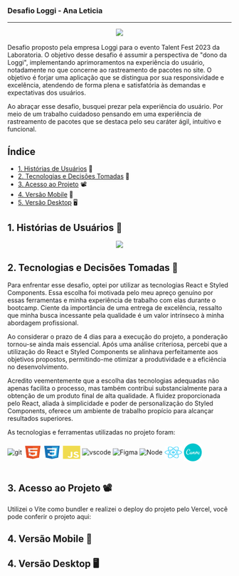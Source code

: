 ### Desafio Loggi - Ana Leticia
***

<div align="center">
  <img width="500" src="https://github.com/analeticiabacha/desafio-loggi-analeticia/assets/30864314/225ed02b-072c-4fa7-af5e-cce5ac0d0e80"/>
</div>

Desafio proposto pela empresa Loggi para o evento Talent Fest 2023 da Laboratoria. O objetivo desse desafio é assumir a perspectiva de "dono da Loggi", implementando aprimoramentos na experiência do usuário, notadamente no que concerne ao rastreamento de pacotes no site. O objetivo é forjar uma aplicação que se distingua por sua responsividade e excelência, atendendo de forma plena e satisfatória às demandas e expectativas dos usuários.

Ao abraçar esse desafio, busquei prezar pela experiência do usuário. Por meio de um trabalho cuidadoso pensando em uma experiência de rastreamento de pacotes que se destaca pelo seu caráter ágil, intuitivo e funcional.

## Índice

* [1. Histórias de Usuários](#1-historias-de-usuarios) 📝
* [2. Tecnologias e Decisões Tomadas](#2-Tecnologias-e-Decisões-Tomadas) 📌
* [3. Acesso ao Projeto](#3-Acesso-ao-Projeto) 📽️
* [4. Versão Mobile](#4-Versão-Mobile) 📱
* [5. Versão Desktop](#5-Versão-Desktop) 🖥️

## 1. Histórias de Usuários 📝

<div align="center">
  <img width="500" src="https://github.com/analeticiabacha/desafio-loggi-analeticia/assets/30864314/dc4cc987-6b12-4bdc-959f-7a978e1e8fc6"/>
</div>

## 2. Tecnologias e Decisões Tomadas 📌

Para enfrentar esse desafio, optei por utilizar as tecnologias React e Styled Components. Essa escolha foi motivada pelo meu apreço genuíno por essas ferramentas e minha experiência de trabalho com elas durante o bootcamp. Ciente da importância de uma entrega de excelência, ressalto que minha busca incessante pela qualidade é um valor intrínseco à minha abordagem profissional.

Ao considerar o prazo  de 4 dias para a execução do projeto, a ponderação tornou-se ainda mais essencial. Após uma análise criteriosa, percebi que a utilização do React e Styled Components se alinhava perfeitamente aos objetivos propostos, permitindo-me otimizar a produtividade e a eficiência no desenvolvimento.

Acredito veementemente que a escolha das tecnologias adequadas não apenas facilita o processo, mas também contribui substancialmente para a obtenção de um produto final de alta qualidade. A fluidez proporcionada pelo React, aliada à simplicidade e poder de personalização do Styled Components, oferece um ambiente de trabalho propício para alcançar resultados superiores.

As tecnologias e ferramentas utilizadas no projeto foram:
<br>
  <br>
  <img align="center" alt="git" height="30" width="40" src="https://cdn.jsdelivr.net/gh/devicons/devicon/icons/git/git-original.svg" />
  <img align="center" alt="Rafa-HTML" height="30" width="40" src="https://raw.githubusercontent.com/devicons/devicon/master/icons/html5/html5-original.svg">
  <img align="center" alt="Rafa-CSS" height="30" width="40" src="https://raw.githubusercontent.com/devicons/devicon/master/icons/css3/css3-original.svg">
  <img align="center" alt="Rafa-Js" height="30" width="40" src="https://raw.githubusercontent.com/devicons/devicon/master/icons/javascript/javascript-plain.svg">
  <img align="center" alt="vscode" height="30" width="40" src="https://cdn.jsdelivr.net/gh/devicons/devicon/icons/vscode/vscode-original.svg" />
  <img align="center" alt="Figma" height="30" width="40" src="https://cdn.jsdelivr.net/gh/devicons/devicon/icons/figma/figma-original.svg" />
  <img  align="center" alt="Node" height="30" width="40" src="https://cdn.jsdelivr.net/gh/devicons/devicon/icons/nodejs/nodejs-original.svg" />
  <img align="center" alt="React" height="30" width="40" src="https://raw.githubusercontent.com/devicons/devicon/master/icons/react/react-original.svg">
  <img align="center" alt="Canva" height="40" width="40" src="https://raw.githubusercontent.com/devicons/devicon/master/icons/canva/canva-original.svg"><br>
  <br>
  
  
## 3. Acesso ao Projeto 📽️

Utilizei o Vite como bundler e realizei o deploy do projeto pelo Vercel, você pode conferir o projeto aqui: 

## 4. Versão Mobile 📱


## 4. Versão Desktop 🖥️

